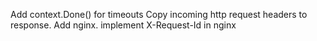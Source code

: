 Add context.Done() for timeouts
Copy incoming http request headers to response.
Add nginx.
implement X-Request-Id in nginx

